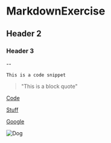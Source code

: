# MarkdownExercise

## Header 2

### Header 3

--

`This is a code snippet`

> "This is a block quote"

[Code](code)

[Stuff](code/stuff)

[Google](https://google.com)

![Dog](https://hips.hearstapps.com/hmg-prod.s3.amazonaws.com/images/golden-retriever-royalty-free-image-506756303-1560962726.jpg?crop=0.672xw:1.00xh;0.166xw,0&resize=640:*)
